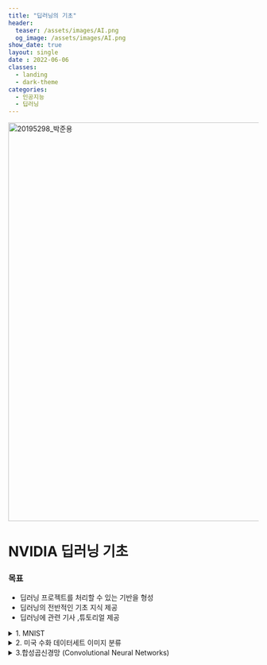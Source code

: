 ```yaml
---
title: "딥러닝의 기초"
header:
  teaser: /assets/images/AI.png
  og_image: /assets/images/AI.png
show_date: true
layout: single
date : 2022-06-06
classes:
  - landing
  - dark-theme
categories:
  - 인공지능
  - 딥러닝
---   
```


<img width="803" alt="20195298_박준용" src="https://user-images.githubusercontent.com/79856225/172140056-2a099223-1118-4f85-8054-8308e8b7f6bd.png">


# NVIDIA 딥러닝 기초

### 목표
- 딥러닝 프로젝트를 처리할 수 있는 기반을 형성
- 딥러닝의 전반적인 기초 지식 제공
- 딥러닝에 관련 기사 ,튜토리얼 제공

<details>
<summary> 1. MNIST </summary>
<div markdown="1">  

Google의 Tensorflow를 이용하여 MNIST데이터를 다운받아서 실습진행

```python
import matplotlib.pyplot as plt
from tensorflow.keras.datasets import mnist
```
다운받은 MNIST 데이터를 각각 나눠준다 
- 학습 데이터
- 학습 정답데이터
- 검증 데이터
- 검증 정답데이터 

이렇게 총 4개의 데이터로 나눠 준 후 각각 확인해보면
학습 데이터의 크기는 총 6만장이며 28x28픽셀로 되어있고 검증 데이터의 크기는 1만장이며 마찬가지로 28x28픽셀이다 현재 unit8의 정수형 데이터 타입을 가지고있으며 각각의 이미지는 최소 0~ 최대 255의 값들이 저장되어있는걸 확인할 수 있다.  
첫번째 학습데이터의 정보를 출력해보면 5의 흑백 이미지를 확인 할 수 있다. 이 값이 5인지 확인하고 싶다면 학습데이터의 정답값이 들어있는 y_train을 출력함으로서 확인이 가능하다.


```python
(x_train, y_train), (x_valid, y_valid) = mnist.load_data()
print(x_train.shape)
print(x_valid.shape)
print(x_train.dtype)
print(x_train.min())
print(x_train.max())
print(x_train[0])


image = x_train[0]
plt.imshow(image, cmap='gray')
y_train[0]
```

2차원의 이미지 파일(28X28)을 784의 1차원 벡터로 평탄화 해준 이후에 각각의 픽셀값들을 0부터 1의 부동소수점으로 정규화해준뒤 다시 확인해보면 0~1의 사이에서 값들이 형성되어있는걸 볼 수 있다.

```python
x_train = x_train.reshape(60000, 784)
x_valid = x_valid.reshape(10000, 784)
x_train.shape
x_train[0]
x_train = x_train / 255
x_valid = x_valid / 255 
print(x_train.dtype)
print(x_train.min())
print(x_train.max())
```

0~부터 9까지의 숫자를 레이블해야하는데 이 때 케라스에서 제공해주는 함수를 이용하여 쉽게 범주를 레이블이 가능하다. 학습데이터와 검증데이터 모두 10개의 클래스로 레이블을 하고 값을 확인해보면 각각의 클래스에 맞게 자동으로 되어있다.

```python
import tensorflow.keras as keras
num_categories = 10

y_train = keras.utils.to_categorical(y_train, num_categories)
y_valid = keras.utils.to_categorical(y_valid, num_categories)
y_train[0:9]
```

모델생성을 하기위해서 케라스에서 제공해주는 함수를 이용한다. 현재 레이어의 값을 다음레이어에 영향을 주기위해서 Dense를 이용한다 최초 모델의 레이어를 생성할때는 모델의 Input값을 알려줘야 하므로 784을 인자로 넣어준다 활성화 함수로는 relu를 이용했다. relu는 일반적으로는 가장 효율이 좋다 그 이후 마지막 레이어에서는 10개의 클래스를 분류하므로  softmax함수를 이용하여 확률값으로 내보낸다. 이 때 model.summay()함수를 이용하여 현재 만든 모델에 대해 시각적으로 확인할 수 있다. 마지막으로 모델의 손실함수를 설정해준다 이때 분류모델에서 사용하는 크로스엔트로피를 사용하였다.

```python
from tensorflow.keras.models import Sequential
from tensorflow.keras.layers import Dense

model = Sequential()
model.add(Dense(units=512, activation='relu', input_shape=(784,)))
model.add(Dense(units = 512, activation='relu'))
model.add(Dense(units = 10, activation='softmax'))
model.summary()
model.compile(loss='categorical_crossentropy', metrics=['accuracy'])
```

### 결과 : 이제 현재 학습데이터와 라벨, 검증데이터와 라벨을 이용하여 총 5번의 epochs동안 학습을 진행 후 확인을 해보면 100퍼의 가까운 정확도에 모델이 나온것을 확인할 수 있다.

```python
history = model.fit(
    x_train, y_train, epochs=5, verbose=1, validation_data=(x_valid, y_valid)
)
```
</div>
</details>

<details>
<summary> 2. 미국 수화 데이터세트 이미지 분류 </summary>
<div markdown="1">  

캐글에서 제공해주는 미국 수화 데이터세트를 이용하여 모델을 트레이닝한다

csv파일을 로드하기위해서 pands 라이브러리를 이용한 후 각각의 데이터들의 값들을 확인해보면 각 label값  이미지의 픽셀값을 나타내고있다. 학습 데이터라벨과 검증 데이터 라벨의 값을 가져온 뒤 삭제해주고 학습 데이터와 검증 데이터의 값을 넣어준다. 이후 확인해보면  트레이닝을 위한 각각 784개 픽셀을 포함하는 27,455개의 이미지와 검증을 위해서는 7,172개의 이미지와 라벨이 있는걸 확인 할 수 있다.
[https://www.kaggle.com/code/emilyjiminroh/cnn-sign-language-mnist-eng-kor/data]

```python
import pandas as pd
train_df = pd.read_csv("/content/sign_mnist_train.csv")
valid_df = pd.read_csv("/content/sign_mnist_valid.csv")
print(train_df.head())
y_train = train_df['label']
y_valid = valid_df['label']
del train_df['label']
del valid_df['label']
x_train = train_df.values
x_valid = valid_df.values
print(x_train.shape)
print(y_train.shape)
print(x_valid.shape)
print(y_valid.shape)
```

현재 저장된 값들의 데이터를 한번 시각화를 하기 위해서 1차원 데이터를 다시 2차원의 28X28의로 reshape해준다 이 후 20개의 수화이미지를 확인해본 결과이다.

```python
import matplotlib.pyplot as plt
plt.figure(figsize=(40,40))

num_images = 20
for i in range(num_images):
    row = x_train[i]
    label = y_train[i]
    
    image = row.reshape(28,28)
    plt.subplot(1, num_images, i+1)
    plt.title(label, fontdict={'fontsize': 30})
    plt.axis('off')
    plt.imshow(image, cmap='gray')
```

1번 MNIST 실습에서 했던거와 마찬가지로 데이터를 로드 이후 
1. 0 ~ 255의 값을 0 ~ 1의 부동소수점으로 정규화
2. 총 24개의 레이블로 범주 인코딩
3. 모델 생성 
- 활성화 함수로는 relu 사용 첫 레이어는 input값 지정
- 활성화 함수로 relu 사용 이후 자동으로 input값이 지정되어있음
- 분류를 위해서 softmax로 각각 클래스별로 확률값 반환
4. 모델 확인
5. 모델 컴파일 
- 분류모델의 손실함수 크로스엔트로피 사용
6. 모델 학습
- 총 20 eopchs만큼 학습

```python
import tensorflow.keras as keras
from tensorflow.keras.models import Sequential
from tensorflow.keras.layers import Dense

x_train = x_train / 255
x_valid = x_valid / 255
print(x_train.min())
print(x_train.max())

num_classes = 24
y_train = keras.utils.to_categorical(y_train, num_classes)
y_valid = keras.utils.to_categorical(y_valid, num_classes)

model = Sequential()
model.add(Dense(units = 512, activation='relu', input_shape=(784,)))
model.add(Dense(units = 512, activation='relu'))
model.add(Dense(units = num_classes, activation='softmax'))
model.summary()

model.compile(loss='categorical_crossentropy', metrics=['accuracy'])

model.fit(x_train, y_train, epochs=20, verbose=1, validation_data=(x_valid, y_valid))
```
### 결과 : 결과값을 확인해보면 학습데이터로는 높은 정확도가 나왔지만 실제 검증데이터의 정확도는 그에 비해 낮은편이다 예측결과는 높지만 실제 결과값의 정확도가 낮은 과적합의 문제가 발생한걸 확인해 볼 수 있었다.


</div>
</details>

<details>
<summary> 3.합성곱신경망 (Convolutional Neural Networks) </summary>
<div markdown="1">  

이미지 분류에 자주 사용되는 CNN모델에 대해 학습   
수화이미지에서 사용하였던 방법과 마찬가지이다.

1. pandas를 이용하여 데이터 로드
2. 라벨값 분류
3. 학습,검증 데이터값 분류
4. 24개의 범주 레이블
5. 0 ~ 1사이에 값으로 정규화

위 과정을 마치고 확인해보면 아까와 마찬가지로 학습데이터 27455장의 784 1차원 학습 데이터, 7172장의 784 1차원 검증데이터로 되어있다. 

```python
import tensorflow.keras as keras
import pandas as pd

# Load in our data from CSV files
train_df = pd.read_csv("/content/sign_mnist_train.csv")
valid_df = pd.read_csv("/content/sign_mnist_valid.csv")

# Separate out our target values
y_train = train_df['label']
y_valid = valid_df['label']
del train_df['label']
del valid_df['label']

# Separate out our image vectors
x_train = train_df.values
x_valid = valid_df.values

# Turn our scalar targets into binary categories
num_classes = 24
y_train = keras.utils.to_categorical(y_train, num_classes)
y_valid = keras.utils.to_categorical(y_valid, num_classes)

# Normalize our image data
x_train = x_train / 255
x_valid = x_valid / 255
x_train.shape, x_valid.shape
```

위 처럼 1차원의 데이터로 펼치면 서로 가까운 픽셀에대한 정보를 가지고 있지않다. 따라서 1차원의 데이터를 다시 3차원의 데이터로 변환해준다 이때 28x28x1인 이유는 Grapyscale이기 때문이다 또한 -1를 인자로 주게 되면 그 값은 자동으로 계산된다.  
이후 확인해보면 27455장의 3차원 학습데이터 , 7172장의 3차원 검증데이터로 reshape되어있는걸 확인할 수 있다.

```python
x_train = x_train.reshape(-1,28,28,1)
x_valid = x_valid.reshape(-1,28,28,1)
x_train.shape
x_valid.shape
x_train.shape, x_valid.shape
```

모델을 생성하는 단계이다.
1. Conv2D
- 2D 컨볼루션 레이어이며 작은 커널은 입력 이미지들을 훑으며, 분류에 중요한 특징들을 파악한다. 모델의 초기 컨볼루션은 선과 같은 간단한 특징을 탐지한다. 이후 컨볼루션은 점점 더 복잡한 특징을 탐지한다.  
- 75는 우리가 학습하게 될 필터(Filter)의 갯수를 의미하며  
- (3,3) 은 필터의 크기를 의미한다. 
- strides는 얼만큼의 보폭으로 움직일지
- padding은 입력 이미지와 결과 이미지의 크기를 맞추기 위해서 사용되며 제로패딩 또는 동일패딩을 사용한다.

2. BatchNormalization()
- 입력을 정규화하는 것과 마찬가지로, 배치정규화는 hidden layer들의 값을 scaling하여 학습을 개선한다.

3. MaxPool2D()
- 필터를 이용하여 계산된 값들 중 최대값만 가져온다 더 낮은 해상도로 축소하는 과정이며 이렇게 하면 모델이 약간의 변화에 더욱 견고하게 만들 수 있고, 모델의 학습 및 추론을 더욱 빠르게 할 수 있습니다.

4. Dropout()
- 위 수화예제에서 발생하였던 과적합을 방지하기 위한 방법 중 하나이며 무작위로 뉴런을 제외시키는 방식이다.

5. Flatten()
- 다차원입력을 1차원으로 바꿔주는 평탄화 작업을 해주며 분류를 위한 마지막 레이어로 들어간다.

6. Dense()
- 평탄화 작업한 feature vector를 입력으로 받아 어떤 feature가 분류에 기여하는지를 확인하며 마지막에는 분류를 위해 24개의 클래스 softmax를 이용한다.

위 과정을 거친 후 모델를 확인해보면 이전보다 파라메터 개수가 상당히 줄어든걸 확인 할 수 있으며 2번 실습과 같이 20epoch로 학습을 진행한다.

```python
from tensorflow.keras.models import Sequential
from tensorflow.keras.layers import (
    Dense,
    Conv2D,
    MaxPool2D,
    Flatten,
    Dropout,
    BatchNormalization,
)

model = Sequential()
model.add(Conv2D(75, (3, 3), strides=1, padding="same", activation="relu", 
                 input_shape=(28, 28, 1)))
model.add(BatchNormalization())
model.add(MaxPool2D((2, 2), strides=2, padding="same"))
model.add(Conv2D(50, (3, 3), strides=1, padding="same", activation="relu"))
model.add(Dropout(0.2))
model.add(BatchNormalization())
model.add(MaxPool2D((2, 2), strides=2, padding="same"))
model.add(Conv2D(25, (3, 3), strides=1, padding="same", activation="relu"))
model.add(BatchNormalization())
model.add(MaxPool2D((2, 2), strides=2, padding="same"))
model.add(Flatten())
model.add(Dense(units=512, activation="relu"))
model.add(Dropout(0.3))
model.add(Dense(units=num_classes, activation="softmax"))

model.summary()
model.compile(loss="categorical_crossentropy", metrics=["accuracy"])
model.fit(x_train, y_train, epochs=20, verbose=1, validation_data=(x_valid, y_valid))
```

### 결과 : 학습결과와 검증결과 둘 다 상당히 개선된 모습을 확인 할 수 있었다. 이와 같이 같은 데이터의 모델을 바꾸는 방법으로 아까의 과적합 문제를 해결할 수 있다. 


</div>
</details>



<!-- 
<details>
<summary>  </summary>
<div markdown="1">  


</div>
</details> -->